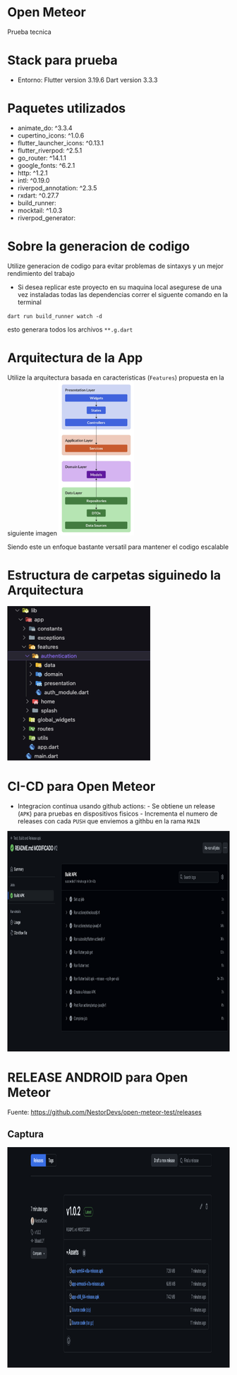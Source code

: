 # Open Meteor

Prueba tecnica

# Stack para prueba
- Entorno: 
Flutter version 3.19.6
Dart version 3.3.3

# Paquetes utilizados
  - animate_do: ^3.3.4
  - cupertino_icons: ^1.0.6
  - flutter_launcher_icons: ^0.13.1
  - flutter_riverpod: ^2.5.1
  - go_router: ^14.1.1
  - google_fonts: ^6.2.1
  - http: ^1.2.1
  - intl: ^0.19.0
  - riverpod_annotation: ^2.3.5
  - rxdart: ^0.27.7
  - build_runner: 
  - mocktail: ^1.0.3
  - riverpod_generator: 

# Sobre la generacion de codigo
Utilize generacion de codigo para evitar problemas de sintaxys y un mejor rendimiento del trabajo

- Si desea replicar este proyecto en su maquina local asegurese de una vez instaladas todas las dependencias correr el siguente comando en la terminal

`dart run build_runner watch -d`

esto generara todos los archivos `**.g.dart`

# Arquitectura de la App
Utilize la arquitectura basada en caracteristicas (`Features`) propuesta en la siguiente imagen
<img src="screenshots/app.webp" height=350></img>

Siendo este un enfoque bastante versatil para mantener el codigo escalable

# Estructura de carpetas siguinedo la Arquitectura 
<img src="screenshots/folders.png" height=350></img>

# CI-CD para Open Meteor
- Integracion continua usando github actions: 
        - Se obtiene un release (`APK`) para pruebas en dispositivos fisicos
        - Incrementa el numero de releases con cada `PUSH` que enviemos a githbu en la rama `MAIN` 
            
<img src="screenshots/ci-cd.png" height=500></img>

# RELEASE ANDROID para Open Meteor
Fuente: https://github.com/NestorDevs/open-meteor-test/releases

## Captura
<img src="screenshots/release.png" height=500></img>